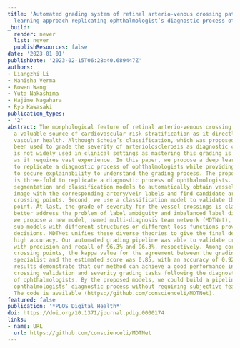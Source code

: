 ```yaml
---
title: 'Automated grading system of retinal arterio-venous crossing patterns: A deep
  learning approach replicating ophthalmologist’s diagnostic process of arteriolosclerosis'
_build:
  render: never
  list: never
  publishResources: false
date: '2023-01-01'
publishDate: '2023-02-15T06:28:40.689447Z'
authors:
- Liangzhi Li
- Manisha Verma
- Bowen Wang
- Yuta Nakashima
- Hajime Nagahara
- Ryo Kawasaki
publication_types:
- '2'
abstract: The morphological feature of retinal arterio-venous crossing patterns is
  a valuable source of cardiovascular risk stratification as it directly captures
  vascular health. Although Scheie’s classification, which was proposed in 1953, has
  been used to grade the severity of arteriolosclerosis as diagnostic criteria, it
  is not widely used in clinical settings as mastering this grading is challenging
  as it requires vast experience. In this paper, we propose a deep learning approach
  to replicate a diagnostic process of ophthalmologists while providing a checkpoint
  to secure explainability to understand the grading process. The proposed pipeline
  is three-fold to replicate a diagnostic process of ophthalmologists. First, we adopt
  segmentation and classification models to automatically obtain vessels in a retinal
  image with the corresponding artery/vein labels and find candidate arterio-venous
  crossing points. Second, we use a classification model to validate the true crossing
  point. At last, the grade of severity for the vessel crossings is classified. To
  better address the problem of label ambiguity and imbalanced label distribution,
  we propose a new model, named multi-diagnosis team network (MDTNet), in which the
  sub-models with different structures or different loss functions provide different
  decisions. MDTNet unifies these diverse theories to give the final decision with
  high accuracy. Our automated grading pipeline was able to validate crossing points
  with precision and recall of 96.3% and 96.3%, respectively. Among correctly detected
  crossing points, the kappa value for the agreement between the grading by a retina
  specialist and the estimated score was 0.85, with an accuracy of 0.92. The numerical
  results demonstrate that our method can achieve a good performance in both arterio-venous
  crossing validation and severity grading tasks following the diagnostic process
  of ophthalmologists. By the proposed models, we could build a pipeline reproducing
  ophthalmologists’ diagnostic process without requiring subjective feature extractions.
  The code is available (https://github.com/conscienceli/MDTNet).
featured: false
publication: '*PLOS Digital Health*'
doi: https://doi.org/10.1371/journal.pdig.0000174
links:
- name: URL
  url: https://github.com/conscienceli/MDTNet
---
```


